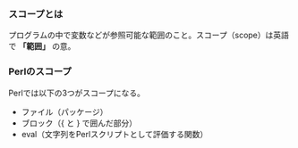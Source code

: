 ### スコープとは

プログラムの中で変数などが参照可能な範囲のこと。スコープ（scope）は英語で **「範囲」** の意。

### Perlのスコープ

Perlでは以下の3つがスコープになる。

* ファイル（パッケージ）
* ブロック（{ と } で囲んだ部分）
* eval（文字列をPerlスクリプトとして評価する関数）


